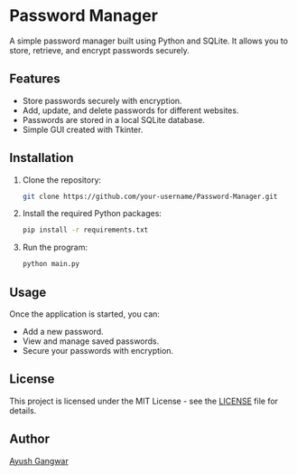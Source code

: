 # Password Manager

A simple password manager built using Python and SQLite. It allows you to store, retrieve, and encrypt passwords securely.

## Features

- Store passwords securely with encryption.
- Add, update, and delete passwords for different websites.
- Passwords are stored in a local SQLite database.
- Simple GUI created with Tkinter.

## Installation

1. Clone the repository:
    ```bash
    git clone https://github.com/your-username/Password-Manager.git
    ```

2. Install the required Python packages:
    ```bash
    pip install -r requirements.txt
    ```

3. Run the program:
    ```bash
    python main.py
    ```

## Usage

Once the application is started, you can:
- Add a new password.
- View and manage saved passwords.
- Secure your passwords with encryption.

## License

This project is licensed under the MIT License - see the [LICENSE](LICENSE.md) file for details.

## Author

[Ayush Gangwar](https://github.com/Arya182-ui)
